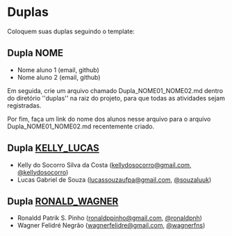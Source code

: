 # Duplas

Coloquem suas duplas seguindo o template:

## Dupla NOME
- Nome aluno 1 (email, github)
- Nome aluno 2 (email, github)

Em seguida, crie um arquivo chamado Dupla_NOME01_NOME02.md dentro do diretório
''duplas'' na raiz do projeto, para que todas as atividades sejam registradas.

Por fim, faça um link do nome dos alunos nesse arquivo para o arquivo
Dupla_NOME01_NOME02.md recentemente criado.

## Dupla [KELLY_LUCAS](duplas/Dupla_KELLY_LUCAS.md)
- Kelly do Socorro Silva da Costa (kellydosocorro@gmail.com, [@kellydosocorro](https://github.com/kellydosocorro))
- Lucas Gabriel de Souza (lucassouzaufpa@gmail.com, [@souzaluuk](https://github.com/souzaluuk))

## Dupla [RONALD_WAGNER](duplas/Dupla_RONALD_WAGNER.md)
- Ronaldd Patrik S. Pinho (ronaldppinho@gmail.com, [@ronaldpnh](https://github.com/ronaldpnh))
- Wagner Felidré Negrão (wagnerfelidre@gmail.com, [@wagnerfns](https://github.com/wagnerfns))
